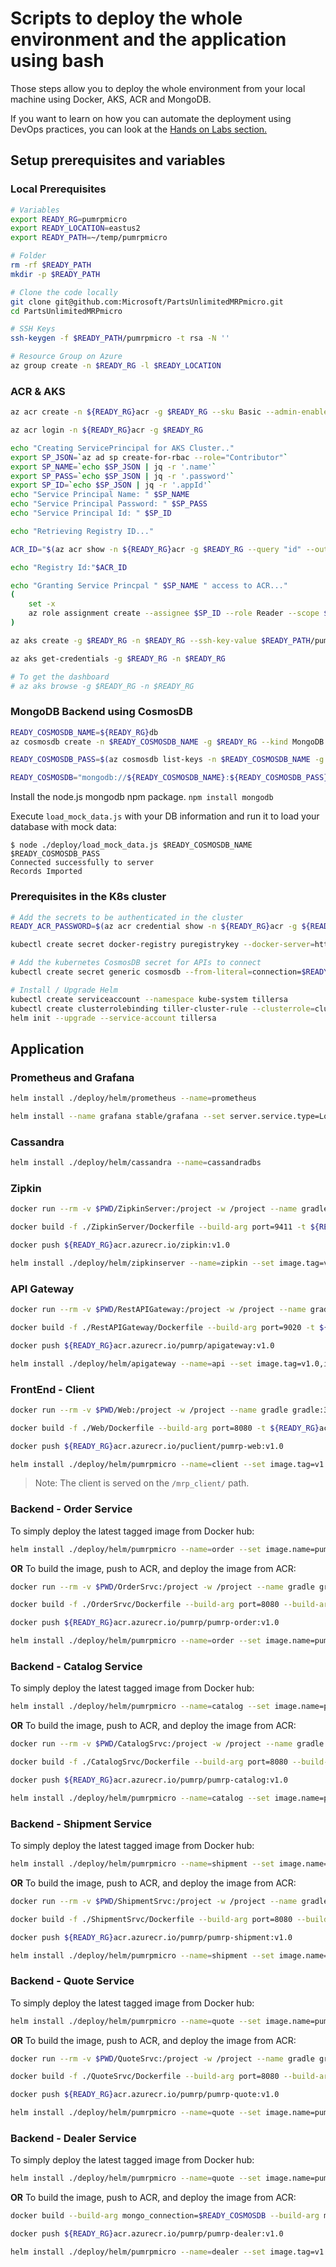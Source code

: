 # Scripts to deploy the whole environment and the application using bash

Those steps allow you to deploy the whole environment from your local machine using Docker, AKS, ACR and MongoDB.

If you want to learn on how you can automate the deployment using DevOps practices, you can look at the [Hands on Labs section.](https://microsoft.github.io/PartsUnlimitedMRPmicro/hols/circleci.html)

## Setup prerequisites and variables

### Local Prerequisites

```bash
# Variables
export READY_RG=pumrpmicro
export READY_LOCATION=eastus2
export READY_PATH=~/temp/pumrpmicro

# Folder
rm -rf $READY_PATH
mkdir -p $READY_PATH

# Clone the code locally
git clone git@github.com:Microsoft/PartsUnlimitedMRPmicro.git
cd PartsUnlimitedMRPmicro

# SSH Keys
ssh-keygen -f $READY_PATH/pumrpmicro -t rsa -N ''

# Resource Group on Azure
az group create -n $READY_RG -l $READY_LOCATION
```

### ACR & AKS

```bash
az acr create -n ${READY_RG}acr -g $READY_RG --sku Basic --admin-enabled -l $READY_LOCATION

az acr login -n ${READY_RG}acr -g $READY_RG

echo "Creating ServicePrincipal for AKS Cluster.."
export SP_JSON=`az ad sp create-for-rbac --role="Contributor"`
export SP_NAME=`echo $SP_JSON | jq -r '.name'`
export SP_PASS=`echo $SP_JSON | jq -r '.password'`
export SP_ID=`echo $SP_JSON | jq -r '.appId'`
echo "Service Principal Name: " $SP_NAME
echo "Service Principal Password: " $SP_PASS
echo "Service Principal Id: " $SP_ID

echo "Retrieving Registry ID..."

ACR_ID="$(az acr show -n ${READY_RG}acr -g $READY_RG --query "id" --output tsv)"

echo "Registry Id:"$ACR_ID

echo "Granting Service Princpal " $SP_NAME " access to ACR..."
(
    set -x
    az role assignment create --assignee $SP_ID --role Reader --scope $ACR_ID
)

az aks create -g $READY_RG -n $READY_RG --ssh-key-value $READY_PATH/pumrpmicro.pub --node-count 3 -k 1.11.5 --client-secret $SP_PASS --service-principal $SP_ID -l $READY_LOCATION

az aks get-credentials -g $READY_RG -n $READY_RG

# To get the dashboard
# az aks browse -g $READY_RG -n $READY_RG

```

### MongoDB Backend using CosmosDB

```bash
READY_COSMOSDB_NAME=${READY_RG}db
az cosmosdb create -n $READY_COSMOSDB_NAME -g $READY_RG --kind MongoDB

READY_COSMOSDB_PASS=$(az cosmosdb list-keys -n $READY_COSMOSDB_NAME -g ${READY_RG} -o tsv --query 'primaryMasterKey')

READY_COSMOSDB="mongodb://${READY_COSMOSDB_NAME}:${READY_COSMOSDB_PASS}@${READY_COSMOSDB_NAME}.documents.azure.com:10255/${READY_COSMOSDB_NAME}?ssl=true&replicaSet=globaldb"
```

Install the node.js mongodb npm package.
`npm install mongodb`

Execute `load_mock_data.js` with your DB information and run it to load your database with mock data:

```shell
$ node ./deploy/load_mock_data.js $READY_COSMOSDB_NAME $READY_COSMOSDB_PASS
Connected successfully to server
Records Imported
```

### Prerequisites in the K8s cluster

```bash
# Add the secrets to be authenticated in the cluster
READY_ACR_PASSWORD=$(az acr credential show -n ${READY_RG}acr -g ${READY_RG} -o tsv --query 'passwords[0].value')

kubectl create secret docker-registry puregistrykey --docker-server=https://${READY_RG}acr.azurecr.io --docker-username=${READY_RG}acr --docker-password=$READY_ACR_PASSWORD --docker-email=$READY_RG@contoso.com

# Add the kubernetes CosmosDB secret for APIs to connect
kubectl create secret generic cosmosdb --from-literal=connection=$READY_COSMOSDB --from-literal=database=${READY_COSMOSDB_NAME}

# Install / Upgrade Helm
kubectl create serviceaccount --namespace kube-system tillersa
kubectl create clusterrolebinding tiller-cluster-rule --clusterrole=cluster-admin --serviceaccount=kube-system:tillersa
helm init --upgrade --service-account tillersa
```

## Application

### Prometheus and Grafana

```bash
helm install ./deploy/helm/prometheus --name=prometheus

helm install --name grafana stable/grafana --set server.service.type=LoadBalancer
```

### Cassandra

```bash
helm install ./deploy/helm/cassandra --name=cassandradbs
```

### Zipkin

```bash
docker run --rm -v $PWD/ZipkinServer:/project -w /project --name gradle gradle:3.4.1-jdk8-alpine gradle build

docker build -f ./ZipkinServer/Dockerfile --build-arg port=9411 -t ${READY_RG}acr.azurecr.io/zipkin:v1.0 .

docker push ${READY_RG}acr.azurecr.io/zipkin:v1.0

helm install ./deploy/helm/zipkinserver --name=zipkin --set image.tag=v1.0,image.repository=${READY_RG}acr.azurecr.io/zipkin
```

### API Gateway

```bash
docker run --rm -v $PWD/RestAPIGateway:/project -w /project --name gradle gradle:3.4.1-jdk8-alpine gradle build -x test

docker build -f ./RestAPIGateway/Dockerfile --build-arg port=9020 -t ${READY_RG}acr.azurecr.io/pumrp/apigateway:v1.0 .

docker push ${READY_RG}acr.azurecr.io/pumrp/apigateway:v1.0

helm install ./deploy/helm/apigateway --name=api --set image.tag=v1.0,image.repository=${READY_RG}acr.azurecr.io/apigateway
```

### FrontEnd - Client

```bash
docker run --rm -v $PWD/Web:/project -w /project --name gradle gradle:3.4.1-jdk8-alpine gradle build

docker build -f ./Web/Dockerfile --build-arg port=8080 -t ${READY_RG}acr.azurecr.io/puclient/pumrp-web:v1.0 .

docker push ${READY_RG}acr.azurecr.io/puclient/pumrp-web:v1.0

helm install ./deploy/helm/pumrpmicro --name=client --set image.tag=v1.0,image.repository=${READY_RG}acr.azurecr.io/puclient/pumrp-web:v1.0
```

> Note: The client is served on the `/mrp_client/` path.

### Backend - Order Service

To simply deploy the latest tagged image from Docker hub:

```bash
helm install ./deploy/helm/pumrpmicro --name=order --set image.name=pumrp-order,image.repository=microsoft
```

**OR**
To build the image, push to ACR, and deploy the image from ACR:

```bash
docker run --rm -v $PWD/OrderSrvc:/project -w /project --name gradle gradle:3.4.1-jdk8-alpine gradle build

docker build -f ./OrderSrvc/Dockerfile --build-arg port=8080 --build-arg mongo_connection=$READY_COSMOSDB -t ${READY_RG}acr.azurecr.io/pumrp/pumrp-order:v1.0 .

docker push ${READY_RG}acr.azurecr.io/pumrp/pumrp-order:v1.0

helm install ./deploy/helm/pumrpmicro --name=order --set image.name=pumrp-order,image.tag=v1.0,image.repository=${READY_RG}acr.azurecr.io/pumrp
```

### Backend - Catalog Service

To simply deploy the latest tagged image from Docker hub:

```bash
helm install ./deploy/helm/pumrpmicro --name=catalog --set image.name=pumrp-catalog,image.repository=microsoft
```

**OR**
To build the image, push to ACR, and deploy the image from ACR:

```bash
docker run --rm -v $PWD/CatalogSrvc:/project -w /project --name gradle gradle:3.4.1-jdk8-alpine gradle build

docker build -f ./CatalogSrvc/Dockerfile --build-arg port=8080 --build-arg mongo_connection=$READY_COSMOSDB -t ${READY_RG}acr.azurecr.io/pumrp/pumrp-catalog:v1.0 .

docker push ${READY_RG}acr.azurecr.io/pumrp/pumrp-catalog:v1.0

helm install ./deploy/helm/pumrpmicro --name=catalog --set image.name=pumrp-catalog,image.tag=v1.0,image.repository=${READY_RG}acr.azurecr.io/pumrp
```

### Backend - Shipment Service

To simply deploy the latest tagged image from Docker hub:

```bash
helm install ./deploy/helm/pumrpmicro --name=shipment --set image.name=pumrp-shipment,image.repository=microsoft
```

**OR**
To build the image, push to ACR, and deploy the image from ACR:

```bash
docker run --rm -v $PWD/ShipmentSrvc:/project -w /project --name gradle gradle:3.4.1-jdk8-alpine gradle build

docker build -f ./ShipmentSrvc/Dockerfile --build-arg port=8080 --build-arg mongo_connection=$READY_COSMOSDB -t ${READY_RG}acr.azurecr.io/pumrp/pumrp-shipment:v1.0 .

docker push ${READY_RG}acr.azurecr.io/pumrp/pumrp-shipment:v1.0

helm install ./deploy/helm/pumrpmicro --name=shipment --set image.name=pumrp-shipment,image.tag=v1.0,image.repository=${READY_RG}acr.azurecr.io/pumrp
```

### Backend - Quote Service

To simply deploy the latest tagged image from Docker hub:

```bash
helm install ./deploy/helm/pumrpmicro --name=quote --set image.name=pumrp-quote,image.repository=microsoft
```

**OR**
To build the image, push to ACR, and deploy the image from ACR:

```bash
docker run --rm -v $PWD/QuoteSrvc:/project -w /project --name gradle gradle:3.4.1-jdk8-alpine gradle build

docker build -f ./QuoteSrvc/Dockerfile --build-arg port=8080 --build-arg mongo_connection=$READY_COSMOSDB -t ${READY_RG}acr.azurecr.io/pumrp/pumrp-quote:v1.0 .

docker push ${READY_RG}acr.azurecr.io/pumrp/pumrp-quote:v1.0

helm install ./deploy/helm/pumrpmicro --name=quote --set image.name=pumrp-quote,image.tag=v1.0,image.repository=${READY_RG}acr.azurecr.io/pumrp
```

### Backend - Dealer Service

To simply deploy the latest tagged image from Docker hub:

```bash
helm install ./deploy/helm/pumrpmicro --name=quote --set image.name=pumrp-dealer,image.repository=microsoft
```

**OR**
To build the image, push to ACR, and deploy the image from ACR:

```bash
docker build --build-arg mongo_connection=$READY_COSMOSDB --build-arg mongo_database=purmp -f DealerService/Dockerfile -t ${READY_RG}acr.azurecr.io/pumrp/pumrp-dealer:v1.0 .

docker push ${READY_RG}acr.azurecr.io/pumrp/pumrp-dealer:v1.0

helm install ./deploy/helm/pumrpmicro --name=dealer --set image.tag=v1.0,image.repository=${READY_RG}acr.azurecr.io/pudealer
```
